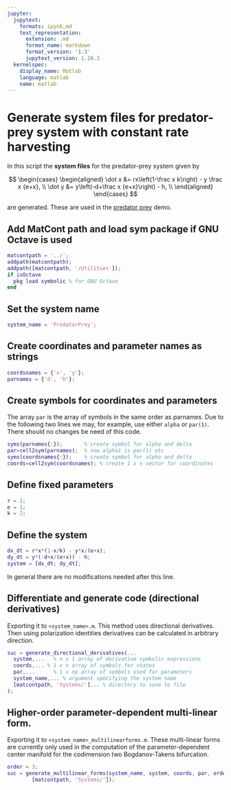 ```yaml
---
jupyter:
  jupytext:
    formats: ipynb,md
    text_representation:
      extension: .md
      format_name: markdown
      format_version: '1.3'
      jupytext_version: 1.10.3
  kernelspec:
    display_name: Matlab
    language: matlab
    name: matlab
---
```


# Generate system files for predator-prey system with constant rate harvesting

In this script the __system files__ for the predator-prey system given by

$$
\begin{cases}
\begin{aligned}
\dot x &= rx\left(1-\frac x k\right) - y \frac x {e+x}, \\
\dot y &= y\left(-d+\frac x {e+x}\right) - h, \\
\end{aligned}
\end{cases}
$$

are generated. These are used in the [predator prey](./PredatorPrey.ipynb) demo.


## Add MatCont path and load sym package if GNU Octave is used

```matlab
matcontpath = '../';
addpath(matcontpath);
addpath([matcontpath, '/Utilities']);
if isOctave
  pkg load symbolic % for GNU Octave
end
```

## Set the system name

```matlab
system_name = 'PredatorPrey';
```

## Create coordinates and parameter names as strings 

```matlab
coordsnames = {'x', 'y'};
parnames = {'d', 'h'};
```

## Create symbols for coordinates and parameters
The array `par` is the array of symbols in the same order as parnames.
Due to the following two lines we may, for example, use either `alpha` or
`par(1)`. There should no changes be need of this code.

```matlab
syms(parnames{:});       % create symbol for alpha and delta
par=cell2sym(parnames);  % now alpha1 is par(1) etc
syms(coordsnames{:});    % create symbol for alpha and delta
coords=cell2sym(coordsnames); % create 1 x n vector for coordinates
```

## Define fixed parameters

```matlab
r = 1;
e = 1;
k = 2;
```

## Define the system

```matlab
dx_dt = r*x*(1-x/k) - y*x/(e+x);
dy_dt = y*(-d+x/(e+x)) - h;
system = [dx_dt; dy_dt];
```

In general there are no modifications needed after this line.

## Differentiate and generate code (directional derivatives)

Exporting it to `<system_name>.m`. This method uses directional derivatives.
Then using polarization identities derivatives can be calculated in arbitrary
direction.

```matlab
suc = generate_directional_derivatives(...
  system,...   % n x 1 array of derivative symbolic expressions
  coords,... % 1 x n array of symbols for states
  par,...      % 1 x np array of symbols used for parameters
  system_name,... % argument specifying the system name
  [matcontpath, 'Systems/']... % directory to save to file
);
```

## Higher-order parameter-dependent multi-linear form.

Exporting it to `<system_name>_multilinearforms.m`. These multi-linear forms are
currently only used in the computation of the parameter-dependent center
manifold for the codimension two Bogdanov-Takens bifurcation.

```matlab
order = 3;
suc = generate_multilinear_forms(system_name, system, coords, par, order, ...
        [matcontpath, 'Systems/']);
```
